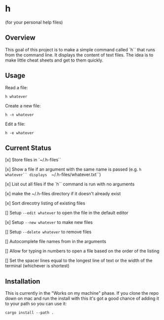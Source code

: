 # h 

(for your personal help files)

## Overview

This goal of this project is to make a simple command
called `h`` that runs from the command line. It displays
the content of text files. The idea is to make 
little cheat sheets and get to them quickly.


## Usage

Read a file:

```
h whatever
```

Create a new file:

```
h -n whatever
```

Edit a file:

```
h -e whatever
```

## Current Status


[x] Store files in `~/.h-files`` 

[x] Show a file if an argument with the same name
is passed (e.g. `h whatever`` displays 
`~/.h-files/whatever.txt``)

[x] List out all files if the `h`` command is
run with no arguments

[x] make the ~/.h-files directory if it doesn't 
already exist

[x] Sort direcotry listing of existing files

[] Setup `--edit whatever` to open the file in 
the default editor

[x] Setup `--new whatever` to make new files

[] Setup `--delete whatever` to remove files

[] Autocomplete file names from in the arguments 

[] Allow for typing in numbers to open a file
based on the order of the listing

[] Set the spacer lines equal to the longest
line of text or the width of the terminal 
(whichever is shortest)

## Installation

This is currently in the "Works on my machine" 
phase. If you clone the repo down on mac and run 
the install with this it's got a good chance of 
adding it to your path so you can use it:


```
cargo install --path .
```


